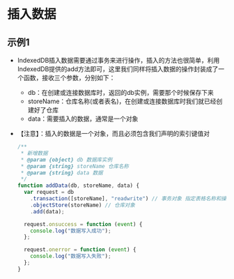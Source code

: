 # 插入数据

## 示例1

+ IndexedDB插入数据需要通过事务来进行操作，插入的方法也很简单，利用IndexedDB提供的add方法即可，这里我们同样将插入数据的操作封装成了一个函数，接收三个参数，分别如下：

  + db：在创建或连接数据库时，返回的db实例，需要那个时候保存下来
  + storeName：仓库名称(或者表名)，在创建或连接数据库时我们就已经创建好了仓库
  + data：需要插入的数据，通常是一个对象

+ 【注意】：插入的数据是一个对象，而且必须包含我们声明的索引键值对

  ```js
  /**
   * 新增数据
   * @param {object} db 数据库实例
   * @param {string} storeName 仓库名称
   * @param {string} data 数据
   */
  function addData(db, storeName, data) {
    var request = db
      .transaction([storeName], "readwrite") // 事务对象 指定表格名称和操作模式（"只读"或"读写"）
      .objectStore(storeName) // 仓库对象
      .add(data);

    request.onsuccess = function (event) {
      console.log("数据写入成功");
    };

    request.onerror = function (event) {
      console.log("数据写入失败");
    };
  }
  ```
